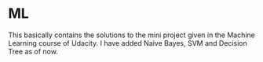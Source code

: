 
# ML
This basically contains the solutions to the mini project given in the Machine Learning course of Udacity.
I have added Naive Bayes, SVM and Decision Tree as of now.

